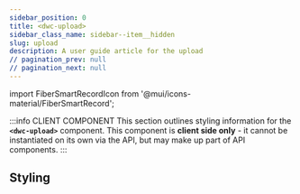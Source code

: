 ```yaml
---
sidebar_position: 0
title: <dwc-upload>
sidebar_class_name: sidebar--item__hidden
slug: upload
description: A user guide article for the upload
// pagination_prev: null
// pagination_next: null
---
```


import FiberSmartRecordIcon from '@mui/icons-material/FiberSmartRecord';

<DocChip chip='shadow' />

:::info CLIENT COMPONENT
This section outlines styling information for the **`<dwc-upload>`** component. This component is **client side only** - it cannot be instantiated on its own via the API, but may make up part of API components.
:::

## Styling

<TableBuilder name="dwc-upload" />

